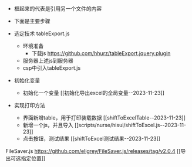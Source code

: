 
- 框起来的代表是引用另一个文件的内容
- 下面是主要步骤

- 选定技术 tableExport.js
	- 环境准备
		- 下载js  https://github.com/hhurz/tableExport.jquery.plugin
	- 服务器上述js到服务器
	- csp中引入tableExport.js
- 初始化变量
	- 初始化一个变量  [[初始化导出excel的全局变量--2023-11-23]]
- 实现打印方法
	- 界面新增table，用于打印装载数据  [[shiftToExcelTable--2023-11-23]]
	- 新增一个js，并且导入  [[scripts/nurse/hisui/shiftToExcel.js--2023-11-23]]
	- 点击按钮，测试结果  [[shiftToExcel测试结果--2023-11-23]]


FileSaver.js  https://github.com/eligrey/FileSaver.js/releases/tag/v2.0.4
[[导出可选指定位置]]